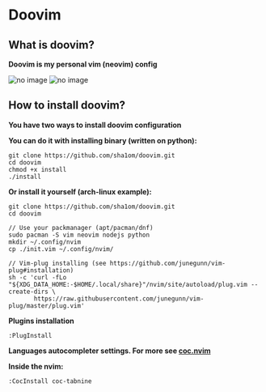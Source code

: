 # Doovim
## What is doovim?
**Doovim is my personal vim (neovim) config**

![no image](https://github.com/sha1om/doovim/blob/main/screenshots/doovim.png?raw=true)
![no image](https://github.com/sha1om/doovim/blob/main/screenshots/doovim_full.png?raw=true)

## How to install doovim?
**You have two ways to install doovim configuration**


**You can do it with installing binary (written on python):**
```shell
git clone https://github.com/sha1om/doovim.git
cd doovim
chmod +x install
./install
```


**Or install it yourself (arch-linux example):**
```shell
git clone https://github.com/sha1om/doovim.git
cd doovim

// Use your packmanager (apt/pacman/dnf)
sudo pacman -S vim neovim nodejs python
mkdir ~/.config/nvim
cp ./init.vim ~/.config/nvim/

// Vim-plug installing (see https://github.com/junegunn/vim-plug#installation)
sh -c 'curl -fLo "${XDG_DATA_HOME:-$HOME/.local/share}"/nvim/site/autoload/plug.vim --create-dirs \
       https://raw.githubusercontent.com/junegunn/vim-plug/master/plug.vim'

```


**Plugins installation**
```
:PlugInstall
```

**Languages autocompleter settings. For more see [coc.nvim](https://github.com/neoclide/coc.nvim)**

**Inside the nvim:**
```
:CocInstall coc-tabnine
```

